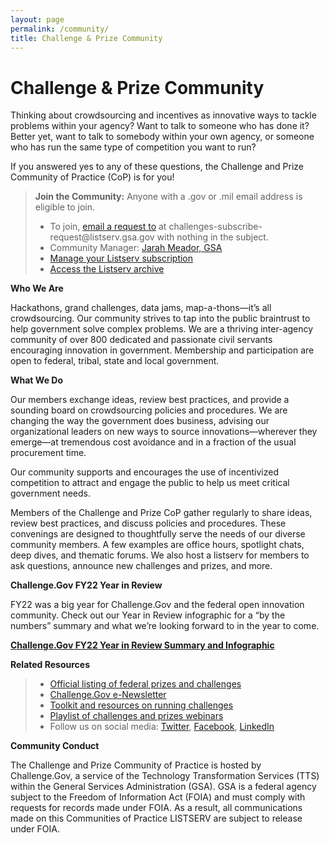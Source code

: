 ```yaml
---
layout: page
permalink: /community/
title: Challenge & Prize Community
---
```

<div class="com-sec-wrap">
	<div class="usa-prose desktop:grid-col-12">
		<h1 id="challenge--prize-community">Challenge &amp; Prize Community</h1>
		<p>Thinking about crowdsourcing and incentives as innovative ways to tackle problems within your agency? Want to talk to someone who has done it? Better yet, want to talk to somebody within your own agency, or someone who has run the same type of competition you want to run?</p>
		<p>If you answered yes to any of these questions, the Challenge and Prize Community of Practice (CoP) is for you!</p>
		<blockquote>
			<p><strong>Join the Community:</strong> Anyone with a .gov or .mil email address is eligible to join.</p>
			<ul>
				<li>To join, <a href="mailto: challenges-subscribe-request@listserv.gsa.gov">email a request to</a> at challenges-subscribe-request@listserv.gsa.gov with nothing in the subject.</li>
				<li>Community Manager: <a href="https://digital.gov/authors/jarah-meador/">Jarah Meador, GSA</a></li>
				<li><a href="https://digital.gov/communities/manage-your-subscription">Manage your Listserv subscription</a></li>
				<li><a href="https://digital.gov/communities/manage-your-subscription/#access-the-listserv-archive">Access the Listserv archive</a></li>
			</ul>
		</blockquote>
		<p><strong>Who We Are</strong></p>
		<p>Hackathons, grand challenges, data jams, map-a-thons—it’s all crowdsourcing. Our community strives to tap into the public braintrust to help government solve complex problems. We are a thriving inter-agency community of over 800 dedicated and passionate civil servants encouraging innovation in government. Membership and participation are open to federal, tribal, state and local government.</p>
		<p><strong>What We Do</strong></p>
		<p>Our members exchange ideas, review best practices, and provide a sounding board on crowdsourcing policies and procedures. We are changing the way the government does business, advising our organizational leaders on new ways to source innovations—wherever they emerge—at tremendous cost avoidance and in a fraction of the usual procurement time.</p>
		<p>Our community supports and encourages the use of incentivized competition to attract and engage the public to help us meet critical government needs.</p>
		<p>Members of the Challenge and Prize CoP gather regularly to share ideas, review best practices, and discuss policies and procedures. These convenings are designed to thoughtfully serve the needs of our diverse community members. A few examples are office hours, spotlight chats, deep dives, and thematic forums. We also host a listserv for members to ask questions, announce new challenges and prizes, and more.</p>
		<p><strong>Challenge.Gov FY22 Year in Review</strong></p>
		<p>FY22 was a big year for Challenge.Gov and the federal open innovation community. Check out our Year in Review infographic for a “by the numbers” summary and what we’re looking forward to in the year to come.</p>
		<p><a href="{{ site.baseurl }}/fy22-year-in-review/"><strong>Challenge.Gov FY22 Year in Review Summary and Infographic</strong></a></p>
		<p><strong>Related Resources</strong></p>
		<blockquote>
			<ul>
				<li><a href="https://www.challenge.gov/#active-challenges">Official listing of federal prizes and challenges</a></li>
				<li><a href="https://public.govdelivery.com/accounts/USGSATTS/subscriber/topics?qsp=USGSATTS_6">Challenge.Gov e-Newsletter</a></li>
				<li><a href="https://www.challenge.gov/assets/document-library/ChallengeGov_Federal_Agency_Toolkit_13Oct2021.pdf">Toolkit and resources on running challenges</a></li>
				<li><a href="https://www.youtube.com/playlist?list=PLd9b-GuOJ3nFeJeAHAn3Z5opohjxIw8OC">Playlist of challenges and prizes webinars</a></li>
				<li>Follow us on social media: <a href="https://www.twitter.com/challengegov">Twitter</a>, <a href="https://www.facebook.com/challengegov">Facebook</a>, <a href="https://www.linkedin.com/company/challengegov/">LinkedIn</a></li>
			</ul>
		</blockquote>
		<p><strong>Community Conduct</strong></p>
		<p class="margin-bottom-0">The Challenge and Prize Community of Practice is hosted by Challenge.Gov, a service of the Technology Transformation Services (TTS) within the General Services Administration (GSA). GSA is a federal agency subject to the Freedom of Information Act (FOIA) and must comply with requests for records made under FOIA. As a result, all communications made on this Communities of Practice LISTSERV are subject to release under FOIA.</p>
	</div>
</div>